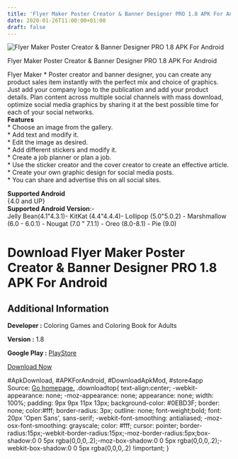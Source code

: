 ```yaml
---
title: 'Flyer Maker Poster Creator & Banner Designer PRO 1.8 APK For Android'
date: 2020-01-26T11:00:00+01:00
draft: false
---
```


![Flyer Maker Poster Creator & Banner Designer PRO 1.8 APK For Android](https://i1.wp.com/apkhome.net/wp-content/uploads/2020/01/Flyer-Maker-Poster-Creator-Banner-Designer-PRO-1.8.png "Flyer Maker Poster Creator & Banner Designer PRO 1.8 APK For Android")

  

Flyer Maker Poster Creator & Banner Designer PRO 1.8 APK For Android

Flyer Maker \* Poster creator and banner designer, you can create any product sales item instantly with the perfect mix and choice of graphics. Just add your company logo to the publication and add your product details. Plan content across multiple social channels with mass download, optimize social media graphics by sharing it at the best possible time for each of your social networks.  
**Features**  
\* Choose an image from the gallery.  
\* Add text and modify it.  
\* Edit the image as desired.  
\* Add different stickers and modify it.  
\* Create a job planner or plan a job.  
\* Use the sticker creator and the cover creator to create an effective article.  
\* Create your own graphic design for social media posts.  
\* You can share and advertise this on all social sites.

**Supported Android**  
{4.0 and UP}  
**Supported Android Version**:-  
Jelly Bean(4.1"4.3.1)- KitKat (4.4"4.4.4)- Lollipop (5.0"5.0.2) - Marshmallow (6.0 - 6.0.1) - Nougat (7.0 " 7.1.1) - Oreo (8.0-8.1) - Pie (9.0)

Download Flyer Maker Poster Creator & Banner Designer PRO 1.8 APK For Android
=============================================================================

Additional Information
----------------------

**Developer :** Coloring Games and Coloring Book for Adults

**Version :** 1.8

**Google Play :** [PlayStore](https://play.google.com/store/apps/details?id=com.social.media.post.graphics.template.card.maker)

  

[Download Now](https://store4app.co/post/flyer-maker-poster-creator-amp-banner-designer-pro-1-8-apk-for-android_1580028406)

  
#ApkDownload, #APKForAndroid, #DownloadApkMod, #store4app  
Source: [Go homepage.](https://store4app.co/post/flyer-maker-poster-creator-amp-banner-designer-pro-1-8-apk-for-android_1580028406) .downloadtop{ text-align:center; -webkit-appearance: none; -moz-appearance: none; appearance: none; width: 100%; padding: 9px 9px 11px 13px; background-color: #0EBD3F; border: none; color:#fff; border-radius: 3px; outline: none; font-weight;bold; font: 20px 'Open Sans', sans-serif; -webkit-font-smoothing: antialiased; -moz-osx-font-smoothing: grayscale; color: #fff; cursor: pointer; border-radius:15px;-webkit-border-radius:15px;-moz-border-radius:5px;box-shadow:0 0 5px rgba(0,0,0,.2);-moz-box-shadow:0 0 5px rgba(0,0,0,.2);-webkit-box-shadow:0 0 5px rgba(0,0,0,.2) !important; }